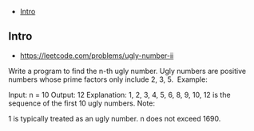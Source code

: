 - [Intro](#intro)

## Intro

- https://leetcode.com/problems/ugly-number-ii

Write a program to find the n-th ugly number.
Ugly numbers are positive numbers whose prime factors only include 2, 3, 5. 
Example:

Input: n = 10
Output: 12
Explanation: 1, 2, 3, 4, 5, 6, 8, 9, 10, 12 is the sequence of the first 10 ugly numbers.
Note:  

1 is typically treated as an ugly number.
n does not exceed 1690.
